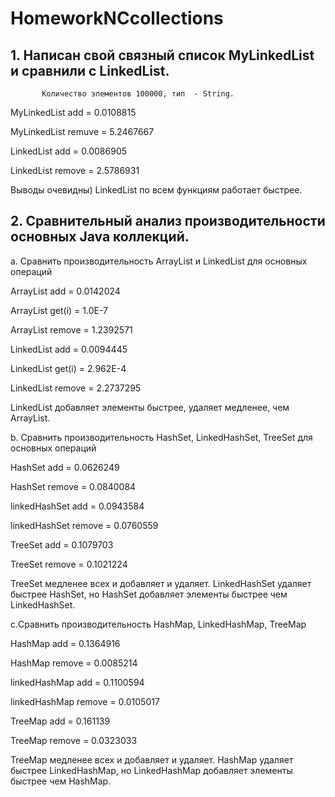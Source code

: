 # HomeworkNCcollections
## 1. Написан свой связный список MyLinkedList и сравнили с LinkedList.

           Количество элементов 100000, тип  - String.
           
 MyLinkedList add = 0.0108815 
 
 MyLinkedList remuve = 5.2467667
 
 LinkedList add = 0.0086905
 
 LinkedList remove = 2.5786931
 
 
 Выводы очевидны)  LinkedList по всем функциям работает быстрее.

## 2. Сравнительный анализ производительности основных Java коллекций.

 a. Сравнить производительность ArrayList и LinkedList для основных операций
 

 ArrayList add = 0.0142024 
 
 ArrayList get(i) = 1.0E-7 
 
 ArrayList remove = 1.2392571 
 
 LinkedList add = 0.0094445
 
 LinkedList get(i) = 2.962E-4
 
 LinkedList remove = 2.2737295
 

 LinkedList добавляет элементы быстрее, удаляет медленее, чем ArrayList.

 b. Сравнить производительность HashSet, LinkedHashSet, TreeSet для основных операций
 
  HashSet add = 0.0626249
  
  HashSet remove = 0.0840084
  
  linkedHashSet add = 0.0943584
  
  linkedHashSet remove = 0.0760559
  
  TreeSet add = 0.1079703
  
  TreeSet remove = 0.1021224
  

TreeSet медленее всех и добавляет и удаляет. LinkedHashSet удаляет быстрее HashSet, но
HashSet добавляет элементы быстрее чем LinkedHashSet.

 c.Сравнить производительность HashMap, LinkedHashMap, TreeMap
 
  HashMap add = 0.1364916
  
  HashMap remove = 0.0085214
  
  linkedHashMap add = 0.1100594
  
  linkedHashMap remove = 0.0105017
  
  TreeMap add = 0.161139
  
  TreeMap remove = 0.0323033
  

TreeMap медленее всех и добавляет и удаляет. HashMap удаляет быстрее LinkedHashMap, но
LinkedHashMap добавляет элементы быстрее чем HashMap.
